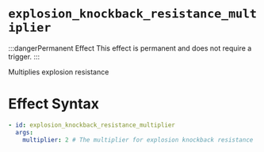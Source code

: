 # `explosion_knockback_resistance_multiplier`

:::dangerPermanent Effect
This effect is permanent and does not require a trigger.
:::

Multiplies explosion resistance
# Effect Syntax
```yaml
- id: explosion_knockback_resistance_multiplier
  args:
    multiplier: 2 # The multiplier for explosion knockback resistance
```
